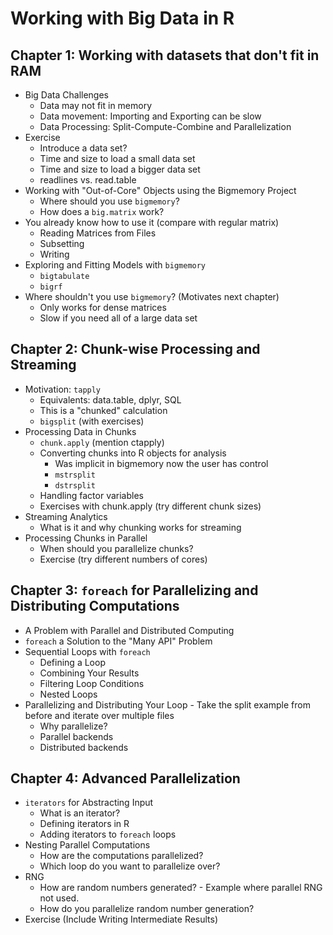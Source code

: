 # Working with Big Data in R

## Chapter 1: Working with datasets that don't fit in RAM 

* Big Data Challenges
    * Data may not fit in memory
    * Data movement: Importing and Exporting can be slow
    * Data Processing: Split-Compute-Combine and Parallelization
* Exercise
    * Introduce a data set?
    * Time and size to load a small data set
    * Time and size to load a bigger data set
    * readlines vs. read.table
* Working with "Out-of-Core" Objects using the Bigmemory Project
    * Where should you use ```bigmemory```?
    * How does a ```big.matrix``` work?
* You already know how to use it (compare with regular matrix)
    * Reading Matrices from Files
    * Subsetting
    * Writing
* Exploring and Fitting Models with ```bigmemory```
    * ```bigtabulate```
    * ```bigrf```
* Where shouldn't you use ```bigmemory```? (Motivates next chapter)
    * Only works for dense matrices
    * Slow if you need all of a large data set

## Chapter 2: Chunk-wise Processing and Streaming 

* Motivation: ```tapply``` 
    * Equivalents: data.table, dplyr, SQL
    * This is a "chunked" calculation
    * ```bigsplit``` (with exercises)
* Processing Data in Chunks
    * ```chunk.apply``` (mention ctapply)
    * Converting chunks into R objects for analysis 
        * Was implicit in bigmemory now the user has control
        * ```mstrsplit```
        * ```dstrsplit```
    * Handling factor variables
    * Exercises with chunk.apply (try different chunk sizes)
* Streaming Analytics 
    * What is it and why chunking works for streaming
* Processing Chunks in Parallel
    * When should you parallelize chunks?
    * Exercise (try different numbers of cores)

## Chapter 3: ```foreach``` for Parallelizing and Distributing Computations

* A Problem with Parallel and Distributed Computing
* ```foreach``` a Solution to the "Many API" Problem
* Sequential Loops with ```foreach```
    * Defining a Loop
    * Combining Your Results
    * Filtering Loop Conditions
    * Nested Loops
* Parallelizing and Distributing Your Loop - Take the split example from before and iterate over multiple files
    * Why parallelize?
    * Parallel backends
    * Distributed backends

## Chapter 4: Advanced Parallelization 
* ```iterators``` for Abstracting Input 
    * What is an iterator?
    * Defining iterators in R
    * Adding iterators to ```foreach``` loops
* Nesting Parallel Computations
    * How are the computations parallelized?
    * Which loop do you want to parallelize over?
* RNG
    * How are random numbers generated? - Example where parallel RNG not used.
    * How do you parallelize random number generation?
* Exercise (Include Writing Intermediate Results)

